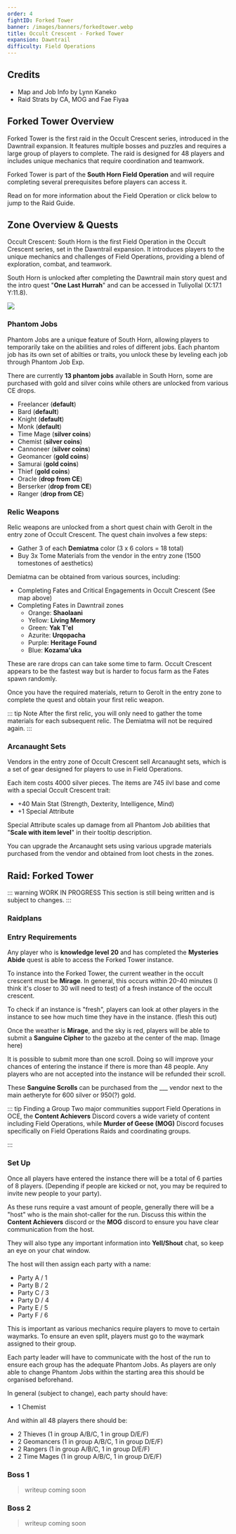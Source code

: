 ```yaml
---
order: 4
fightID: Forked Tower
banner: /images/banners/forkedtower.webp
title: Occult Crescent - Forked Tower
expansion: Dawntrail
difficulty: Field Operations
---
```


## Credits
- Map and Job Info by Lynn Kaneko
- Raid Strats by CA, MOG and Fae Fiyaa

## Forked Tower Overview

Forked Tower is the first raid in the Occult Crescent series, introduced in the Dawntrail expansion. It features multiple bosses and puzzles and requires a large group of players to complete. The raid is designed for 48 players and includes unique mechanics that require coordination and teamwork.

Forked Tower is part of the **South Horn Field Operation** and will require completing several prerequisites before players can access it.

Read on for more information about the Field Operation or click below to jump to the Raid Guide.

<Action title='Raid Guide' target='_self' color='raid' href='#raid-forked-tower' />

## Zone Overview & Quests

Occult Crescent: South Horn is the first Field Operation in the Occult Crescent series, set in the Dawntrail expansion. It introduces players to the unique mechanics and challenges of Field Operations, providing a blend of exploration, combat, and teamwork.

South Horn is unlocked after completing the Dawntrail main story quest and the intro quest "**One Last Hurrah**" and can be accessed in Tuliyollal (X:17.1 Y:11.8).

![](/images/southhorn-map1.webp)

<Action title='Full Interactive Map' color='purple' href='https://lynn.pet/map/southhorn' />

### Phantom Jobs

Phantom Jobs are a unique feature of South Horn, allowing players to temporarily take on the abilities and roles of different jobs. Each phantom job has its own set of abilties or traits, you unlock these by leveling each job through Phantom Job Exp. 

There are currently **13 phantom jobs** available in South Horn, some are purchased with gold and silver coins while others are unlocked from various CE drops.

- Freelancer (**default**)
- Bard (**default**)
- Knight (**default**)
- Monk (**default**)
- Time Mage (**silver coins**)
- Chemist (**silver coins**)
- Cannoneer (**silver coins**)
- Geomancer (**gold coins**)
- Samurai (**gold coins**)
- Thief (**gold coins**)
- Oracle (**drop from CE**)
- Berserker (**drop from CE**)
- Ranger (**drop from CE**)

<Action title='Detailed Phantom Job Info' color='purple' href='https://lynn.pet/occult/phantomjob' />

### Relic Weapons

Relic weapons are unlocked from a short quest chain with Gerolt in the entry zone of Occult Crescent. The quest chain involves a few steps:

- Gather 3 of each **Demiatma** color (3 x 6 colors = 18 total)
- Buy 3x Tome Materials from the vendor in the entry zone (1500 tomestones of aesthetics)

Demiatma can be obtained from various sources, including:
- Completing Fates and Critical Engagements in Occult Crescent (See map above)
- Completing Fates in Dawntrail zones
  - Orange: **Shaolaani**
  - Yellow: **Living Memory**
  - Green: **Yak T'el**
  - Azurite: **Urqopacha**
  - Purple: **Heritage Found**
  - Blue: **Kozama'uka**

These are rare drops can can take some time to farm. Occult Crescent appears to be the fastest way but is harder to focus farm as the Fates spawn randomly.

Once you have the required materials, return to Gerolt in the entry zone to complete the quest and obtain your first relic weapon.

::: tip Note
After the first relic, you will only need to gather the tome materials for each subsequent relic. The Demiatma will not be required again.
:::

### Arcanaught Sets

Vendors in the entry zone of Occult Crescent sell Arcanaught sets, which is a set of gear designed for players to use in Field Operations.

Each item costs 4000 silver pieces. The items are 745 ilvl base and come with a special Occult Crescent trait:

- +40 Main Stat (Strength, Dexterity, Intelligence, Mind)
- +1 Special Attribute

Special Attribute scales up damage from all Phantom Job abilities that "**Scale with item level**" in their tooltip description.

You can upgrade the Arcanaught sets using various upgrade materials purchased from the vendor and obtained from loot chests in the zones.

## Raid: Forked Tower

::: warning WORK IN PROGRESS
This section is still being written and is subject to changes.
:::

### Raidplans

<ActionGroup
:actions=" [
    { title: 'Boss 1 - Demon Tablet', color: 'red', href: 'https://raidplan.io/plan/jar7czxup3wu8chh' },
    { title: 'Boss 2 - Trio', color: 'purple', href: 'https://raidplan.io/plan/5gf9cxkkffcfucew' }
    ]"
/>

### Entry Requirements

Any player who is **knowledge level 20** and has completed the **Mysteries Abide** quest is able to access the Forked Tower instance.

To instance into the Forked Tower, the current weather in the occult crescent must be **Mirage**.
In general, this occurs within 20-40 minutes (I think it's closer to 30 will need to test) of a fresh instance of the occult crescent.

To check if an instance is "fresh", players can look at other players in the instance to see how much time they have in the instance. (flesh this out)

Once the weather is **Mirage**, and the sky is red, players will be able to submit a **Sanguine Cipher** to the gazebo at the center of the map. (Image here)

It is possible to submit more than one scroll. Doing so will improve your chances of entering the instance if there is more than 48 people. 
Any players who are not accepted into the instance will be refunded their scroll.

These **Sanguine Scrolls** can be purchased from the ___ vendor next to the main aetheryte for 600 silver or 950(?) gold.

::: tip Finding a Group
Two major communities support Field Operations in OCE, the **Content Achievers** Discord covers a wide variety of content including Field Operations, while **Murder of Geese (MOG)** Discord focuses specifically on Field Operations Raids and coordinating groups.

<Action title='Murder of Geese (MOG) Discord' color='blue' href='https://discord.gg/czkX3cTKuj' />

<Action title='Content Achievers Discord' color='blue' href='https://discord.gg/FJFxr2U' />
:::

### Set Up

Once all players have entered the instance there will be a total of 6 parties of 8 players. (Depending if people are kicked 
or not, you may be required to invite new people to your party).

As these runs require a vast amount of people, generally there will be a "host" who is the main shot-caller
for the run. Discuss this within the **Content Achievers** discord or the **MOG** discord to ensure you have clear communication from the host.

They will also type any important information into **Yell/Shout** chat, so keep an eye on your chat window.

The host will then assign each party with a name:
- Party A / 1
- Party B / 2 
- Party C / 3
- Party D / 4 
- Party E / 5
- Party F / 6

This is important as various mechanics require players to move to certain waymarks. 
To ensure an even split, players must go to the waymark assigned to their group. 

Each party leader will have to communicate with the host of the run
to ensure each group has the adequate Phantom Jobs. As players are only able to change Phantom Jobs within the starting area
this should be organised beforehand.

In general (subject to change), each party should have:
- 1 Chemist

And within all 48 players there should be:
- 2 Thieves (1 in group A/B/C, 1 in group D/E/F)
- 2 Geomancers (1 in group A/B/C, 1 in group D/E/F)
- 2 Rangers (1 in group A/B/C, 1 in group D/E/F)
- 2 Time Mages (1 in group A/B/C, 1 in group D/E/F)

### Boss 1

<Action title='Boss 1 Raidplan' color='red' href='https://raidplan.io/plan/jar7czxup3wu8chh' />

> writeup coming soon   

### Boss 2

<Action title='Boss 2 - Trio' color='purple' href='https://raidplan.io/plan/5gf9cxkkffcfucew' />

> writeup coming soon   